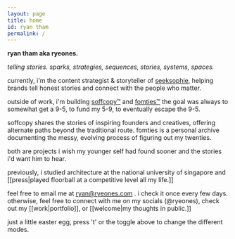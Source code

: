 ```yaml
---
layout: page
title: home
id: ryan tham
permalink: /
---
```


**ryan tham aka ryeones.**

*telling stories. sparks, strategies, sequences, stories, systems, spaces.*

currently, i'm the content strategist & storyteller of [seeksophie](https://www.seeksophie.com/about), helping brands tell honest stories and connect with the people who matter.

outside of work, i'm building [soffcopy™](https://www.soffcopy.com) and [fomties™](https://www.fomties.com) the goal was always to somewhat get a 9-5, to fund my 5-9, to eventually escape the 9-5.

soffcopy shares the stories of inspiring founders and creatives, offering alternate paths beyond the traditional route. fomties is a personal archive documenting the messy, evolving process of figuring out my twenties.

both are projects i wish my younger self had found sooner and the stories i'd want him to hear.

previously, i studied architecture at the national university of singapore and [[press|played floorball at a competitive level all my life.]]

feel free to email me at <a href="mailto:ryan@ryeones.com?subject=hey%20ryan&body=i%20found%20your%20site%20awesome!">
  ryan@ryeones.com
</a>. i check it once every few days. otherwise, feel free to connect with me on my socials (@ryeones), check out my [[work|portfolio]], or [[welcome|my thoughts in public.]]

just a little easter egg, press 't' or the toggle above to change the different modes.